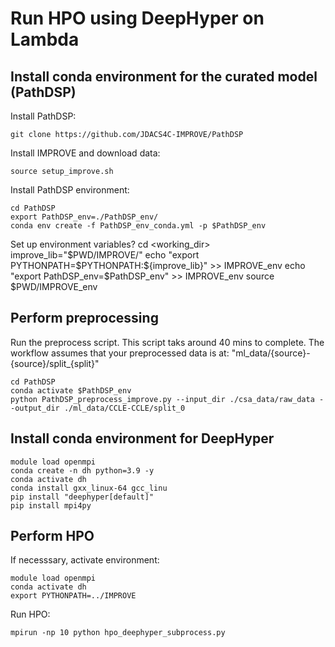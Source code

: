 # Run HPO using DeepHyper on Lambda

## Install conda environment for the curated model (PathDSP)
Install PathDSP:
```
git clone https://github.com/JDACS4C-IMPROVE/PathDSP
```

Install IMPROVE and download data:
```
source setup_improve.sh
```

Install PathDSP environment:
```
cd PathDSP
export PathDSP_env=./PathDSP_env/
conda env create -f PathDSP_env_conda.yml -p $PathDSP_env
```

Set up environment variables?
cd <working_dir>
improve_lib="$PWD/IMPROVE/"
echo "export PYTHONPATH=$PYTHONPATH:${improve_lib}" >> IMPROVE_env
echo "export PathDSP_env=$PathDSP_env" >> IMPROVE_env
source $PWD/IMPROVE_env

## Perform preprocessing
Run the preprocess script. This script taks around 40 mins to complete.
The workflow assumes that your preprocessed data is at: "ml_data/{source}-{source}/split_{split}"

```
cd PathDSP
conda activate $PathDSP_env
python PathDSP_preprocess_improve.py --input_dir ./csa_data/raw_data --output_dir ./ml_data/CCLE-CCLE/split_0
```

## Install conda environment for DeepHyper
```
module load openmpi
conda create -n dh python=3.9 -y
conda activate dh
conda install gxx_linux-64 gcc_linu
pip install "deephyper[default]"
pip install mpi4py
```

## Perform HPO
If necesssary, activate environment:
```
module load openmpi 
conda activate dh
export PYTHONPATH=../IMPROVE
```

Run HPO:
```
mpirun -np 10 python hpo_deephyper_subprocess.py
```

